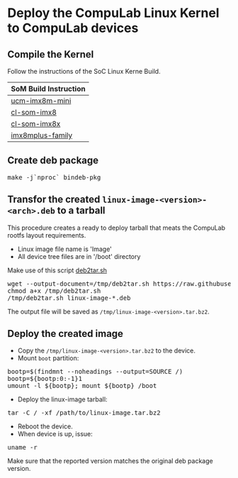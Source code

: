 # Deploy the CompuLab Linux Kernel to CompuLab devices

## Compile the Kernel
Follow the instructions of the SoC Linux Kerne Build.

|SoM Build Instruction|
|--------|
|[ucm-imx8m-mini](https://github.com/compulab-yokneam/meta-bsp-imx8mm/blob/rel_imx_5.4.24_2.1.0-dev/Documentation/linux_kernel_build.md)|
|[cl-som-imx8](https://github.com/compulab-yokneam/meta-bsp-imx8mq/blob/devel-rel_imx_5.4.3_2.0.0/Documentation/linux_kernel_build.md)|
|[cl-som-imx8x](https://mediawiki.compulab.com/w/index.php?title=CL-SOM-iMX8X:_Building_Linux_Kernel)|
|[imx8mplus-family](https://github.com/compulab-yokneam/linux-compulab/edit/linux-compulab_v5.15.32/README.md)|

## Create deb package
<pre>
make -j`nproc` bindeb-pkg
</pre>

## Transfor the created ```linux-image-<version>-<arch>.deb``` to a tarball
This procedure creates a ready to deploy tarball that meats the CompuLab rootfs layout requirements.
* Linux image file name is 'Image'
* All device tree files are in '/boot' directory

Make use of this script [deb2tar.sh](https://raw.githubusercontent.com/compulab-yokneam/Documentation/master/etc/deb2tar.sh)
<pre>
wget --output-document=/tmp/deb2tar.sh https://raw.githubusercontent.com/compulab-yokneam/Documentation/master/etc/deb2tar.sh
chmod a+x /tmp/deb2tar.sh
/tmp/deb2tar.sh linux-image-*.deb
</pre>

The output file will be saved as  ```/tmp/linux-image-<version>.tar.bz2```.

## Deploy the created image
* Copy the ```/tmp/linux-image-<version>.tar.bz2``` to the device.
* Mount ```boot``` partition:
<pre>
bootp=$(findmnt --noheadings --output=SOURCE /)
bootp=${bootp:0:-1}1
umount -l ${bootp}; mount ${bootp} /boot
</pre>
* Deploy the linux-image tarball:
<pre>
tar -C / -xf /path/to/linux-image.tar.bz2
</pre>
* Reboot the device.
* When device is up, issue:
<pre>
uname -r
</pre>
Make sure that the reported version matches the original deb package version.
